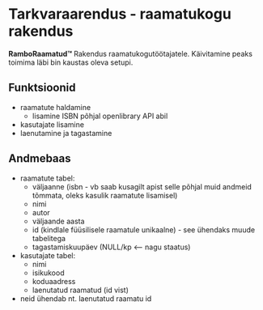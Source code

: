 # Tarkvaraarendus - raamatukogu rakendus
**RamboRaamatud™**
Rakendus raamatukogutöötajatele. Käivitamine peaks toimima läbi bin kaustas oleva setupi.
## Funktsioonid
- raamatute haldamine 
  + lisamine ISBN põhjal openlibrary API abil
- kasutajate lisamine
- laenutamine ja tagastamine

## Andmebaas
- raamatute tabel:
  + väljaanne (isbn - vb saab kusagilt apist selle põhjal muid andmeid tõmmata, oleks kasulik raamatute lisamisel)
  + nimi
  + autor
  + väljaande aasta
  + id (kindlale füüsilisele raamatule unikaalne) - see ühendaks muude tabelitega
  + tagastamiskuupäev (NULL/kp <-- nagu staatus)
- kasutajate tabel:
  + nimi
  + isikukood
  + koduaadress
  + laenutatud raamatud (id vist)
- neid ühendab nt. laenutatud raamatu id
